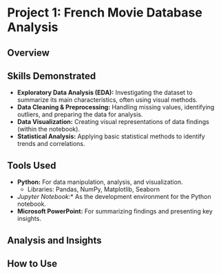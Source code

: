 # Project 1: French Movie Database Analysis

## Overview



## Skills Demonstrated

* **Exploratory Data Analysis (EDA):** Investigating the dataset to summarize its main characteristics, often using visual methods.
* **Data Cleaning & Preprocessing:** Handling missing values, identifying outliers, and preparing the data for analysis.
* **Data Visualization:** Creating visual representations of data findings (within the notebook).
* **Statistical Analysis:** Applying basic statistical methods to identify trends and correlations.

## Tools Used

* **Python:** For data manipulation, analysis, and visualization.
    * Libraries: Pandas, NumPy, Matplotlib, Seaborn
* *Jupyter Notebook:** As the development environment for the Python notebook.
* **Microsoft PowerPoint:** For summarizing findings and presenting key insights.

## Analysis and Insights

## How to Use 
